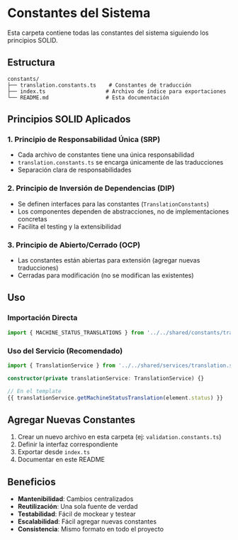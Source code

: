 # Constantes del Sistema

Esta carpeta contiene todas las constantes del sistema siguiendo los principios SOLID.

## Estructura

```
constants/
├── translation.constants.ts    # Constantes de traducción
├── index.ts                   # Archivo de índice para exportaciones
└── README.md                  # Esta documentación
```

## Principios SOLID Aplicados

### 1. Principio de Responsabilidad Única (SRP)
- Cada archivo de constantes tiene una única responsabilidad
- `translation.constants.ts` se encarga únicamente de las traducciones
- Separación clara de responsabilidades

### 2. Principio de Inversión de Dependencias (DIP)
- Se definen interfaces para las constantes (`TranslationConstants`)
- Los componentes dependen de abstracciones, no de implementaciones concretas
- Facilita el testing y la extensibilidad

### 3. Principio de Abierto/Cerrado (OCP)
- Las constantes están abiertas para extensión (agregar nuevas traducciones)
- Cerradas para modificación (no se modifican las existentes)

## Uso

### Importación Directa
```typescript
import { MACHINE_STATUS_TRANSLATIONS } from '../../shared/constants/translation.constants';
```

### Uso del Servicio (Recomendado)
```typescript
import { TranslationService } from '../../shared/services/translation.service';

constructor(private translationService: TranslationService) {}

// En el template
{{ translationService.getMachineStatusTranslation(element.status) }}
```

## Agregar Nuevas Constantes

1. Crear un nuevo archivo en esta carpeta (ej: `validation.constants.ts`)
2. Definir la interfaz correspondiente
3. Exportar desde `index.ts`
4. Documentar en este README

## Beneficios

- **Mantenibilidad**: Cambios centralizados
- **Reutilización**: Una sola fuente de verdad
- **Testabilidad**: Fácil de mockear y testear
- **Escalabilidad**: Fácil agregar nuevas constantes
- **Consistencia**: Mismo formato en todo el proyecto 